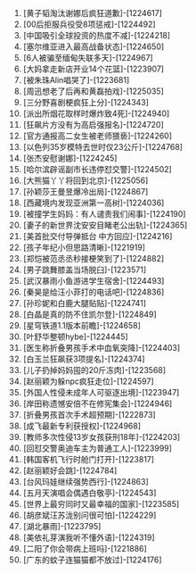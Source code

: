 
1. [黄子韬淘汰谢娜后疯狂道歉]-[1224617]
1. [00后拒服兵役受8项惩戒]-[1224492]
1. [中国吸引全球投资的热度不减]-[1224218]
1. [塞尔维亚进入最高战备状态]-[1224650]
1. [6人被骗至缅甸失联多天]-[1224967]
1. [大妈拿走新店开业14个花篮]-[1223907]
1. [被朱珠Alin唱哭了]-[1223681]
1. [周迅想老了后再和黄磊拍戏]-[1225035]
1. [三分野喜剧梗疯狂上分]-[1224343]
1. [派出所烟花取样时爆炸致4死]-[1224940]
1. [狂飙片方没有为高启强报名]-[1224720]
1. [官方通报高二女生被老师猥亵]-[1224260]
1. [以色列35岁模特去世时仅23公斤]-[1224768]
1. [张杰安慰谢娜]-[1224245]
1. [哈尔滨辟谣副市长违停怼交警]-[1224502]
1. [大熊猫丫丫将回到北京]-[1225056]
1. [孙颖莎王曼昱爆冷出局]-[1224867]
1. [西藏境内发现亚洲第一高树]-[1224036]
1. [被撞学生妈妈：有人谴责我们闹事]-[1224190]
1. [妻子的新世界沈安安目睹老公出轨]-[1224365]
1. [美首批交付导弹抵台 中方回应]-[1224216]
1. [孩子年纪小但思路清晰]-[1221919]
1. [郑恺被范丞丞秒接梗笑到了]-[1224882]
1. [男子跳舞膝盖当场脱臼]-[1223571]
1. [武汉暴雨小鱼游进学生宿舍]-[1224493]
1. [秦昊是给汪小菲打的电话吧]-[1224836]
1. [孙珍妮和白鹿大腿贴贴]-[1224741]
1. [白晶是真的防不住凯尔登]-[1224849]
1. [星穹铁道1.1版本前瞻]-[1224658]
1. [叶舒华整顿hybe]-[1224445]
1. [医生称折叠男孩手术中血氧突降]-[1224403]
1. [白玉兰狂飙获3项提名]-[1224374]
1. [儿子扔掉妈妈囤的20斤冻肉]-[1223568]
1. [赵丽颖为躲npc疯狂走位]-[1224597]
1. [外国人性侵未成年人可驱逐出境]-[1223947]
1. [岸田称遗憾安倍不在修宪集会]-[1224946]
1. [折叠男孩首次手术超预期]-[1222873]
1. [成飞最新专利获授权]-[1224968]
1. [教师多次性侵13岁女孩获刑18年]-[1224203]
1. [回怼交警奥迪车主为普通工人]-[1223999]
1. [韩国客机飞行时舱门打开]-[1223817]
1. [赵丽颖好会跳]-[1224784]
1. [台风玛娃继续强势西行]-[1224863]
1. [五月天演唱会偶遇白敬亭]-[1224543]
1. [世界上最穷同时又最幸福的国家]-[1223585]
1. [胡彦斌汪苏泷别问很可怕]-[1224229]
1. [湖北暴雨]-[1223795]
1. [美依礼芽演我听不懂外语]-[1224319]
1. [二阳了你会带病上班吗]-[1221886]
1. [广东的蚊子连猫猫都不放过]-[1224176]